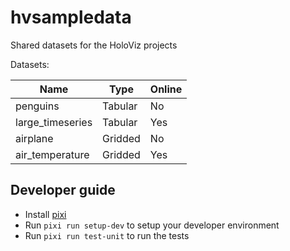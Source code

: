 # hvsampledata

Shared datasets for the HoloViz projects

Datasets:

| Name             | Type    | Online |
| ---------------- | ------- | ------ |
| penguins         | Tabular | No     |
| large_timeseries | Tabular | Yes    |
| airplane         | Gridded | No     |
| air_temperature  | Gridded | Yes    |

## Developer guide

- Install [pixi](https://pixi.sh)
- Run `pixi run setup-dev` to setup your developer environment
- Run `pixi run test-unit` to run the tests

